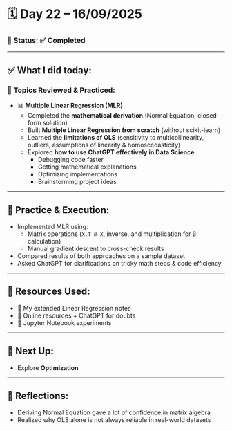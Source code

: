 # 🗓️ Day 22 – 16/09/2025  

### 📍 Status: ✅ Completed  

---

## ✅ What I did today:  

### 📌 Topics Reviewed & Practiced:  
- 📊 **Multiple Linear Regression (MLR)**  
  - Completed the **mathematical derivation** (Normal Equation, closed-form solution)  
  - Built **Multiple Linear Regression from scratch** (without scikit-learn)  
  - Learned the **limitations of OLS** (sensitivity to multicollinearity, outliers, assumptions of linearity & homoscedasticity)  
  - Explored **how to use ChatGPT effectively in Data Science**  
    - Debugging code faster  
    - Getting mathematical explanations  
    - Optimizing implementations  
    - Brainstorming project ideas  

---

## 🧩 Practice & Execution:  
- Implemented MLR using:  
  - Matrix operations (`X.T @ X`, inverse, and multiplication for β calculation)  
  - Manual gradient descent to cross-check results  
- Compared results of both approaches on a sample dataset  
- Asked ChatGPT for clarifications on tricky math steps & code efficiency  

---

## 📘 Resources Used:  
- 📄 My extended Linear Regression notes  
- 🔗 Online resources + ChatGPT for doubts  
- 🧪 Jupyter Notebook experiments  

---

## 🔄 Next Up:  
- Explore **Optimization** 

---

## 📝 Reflections:  
- Deriving Normal Equation gave a lot of confidence in matrix algebra  
- Realized why OLS alone is not always reliable in real-world datasets  
